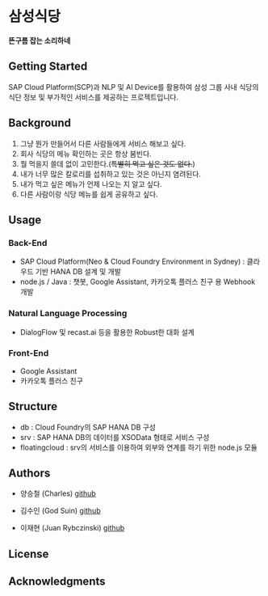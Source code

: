 # 삼성식당

**뜬구름 잡는 소리하네**



## Getting Started

SAP Cloud Platform(SCP)과 NLP 및 AI Device를 활용하여 삼성 그룹 사내 식당의 식단 정보 및 부가적인 서비스를 제공하는 프로젝트입니다.



## Background

1. 그냥 뭔가 만들어서 다른 사람들에게 서비스 해보고 싶다.
2. 회사 식당의 메뉴 확인하는 곳은 항상 붐빈다.
3. 뭘 먹을지 쓸데 없이 고민한다.(~~특별히 먹고 싶은 것도 없다.~~)
4. 내가 너무 많은 칼로리를 섭취하고 있는 것은 아닌지 염려된다.
5. 내가 먹고 싶은 메뉴가 언제 나오는 지 알고 싶다.
6. 다른 사람이랑 식당 메뉴를 쉽게 공유하고 싶다.



## Usage

### Back-End

- SAP Cloud Platform(Neo & Cloud Foundry Environment in Sydney) : 클라우드 기반 HANA DB 설계 및 개발
- node.js / Java : 챗봇, Google Assistant, 카카오톡 플러스 친구 용 Webhook 개발

### Natural Language Processing

-  DialogFlow 및 recast.ai 등을 활용한 Robust한 대화 설계

### Front-End

- Google Assistant
- 카카오톡 플러스 친구



## Structure

- db : Cloud Foundry의 SAP HANA DB 구성
- srv : SAP HANA DB의 데이터를 XSOData 형태로 서비스 구성
- floatingcloud : srv의 서비스를 이용하여 외부와 연계를 하기 위한 node.js 모듈



## Authors

- 양승철 (Charles)  [github](https://github.com/skyskai)

- 김수인 (God Suin) [github](https://github.com/kimsuin1)

- 이재현 (Juan Rybczinski)  [github](https://github.com/rybczinski0726)



## License





## Acknowledgments

